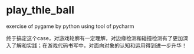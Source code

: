# play_thle_ball
exercise of pygame by python  using tool of pycharm

终于搞定这个case，对游戏轮廓有一定理解，对边缘检测和碰撞检测有了更加深入了解和实践；在游戏代码书写中，对面向对象的认知和运用得到进一步升华！
